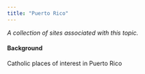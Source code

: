 ```yaml
---
title: "Puerto Rico"
---
```



*A collection of sites associated with this topic.*

#### Background

Catholic places of interest in Puerto Rico


